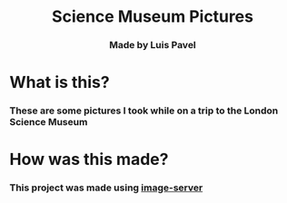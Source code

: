 <p>
  <h1 align="center">Science Museum Pictures</h1>
  <h3 align="center">Made by Luis Pavel</h3>
</p>

# What is this?
### These are some pictures I took while on a trip to the London Science Museum

# How was this made?
### This project was made using [image-server](https://github.com/LuisPavelA/image-server)
